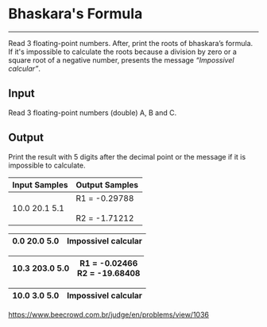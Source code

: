 # Bhaskara's Formula

---

Read 3 floating-point numbers. After, print the roots of bhaskara’s formula. If it's impossible to calculate the roots because a division by zero or a square root of a negative number, presents the message *“Impossivel calcular”*.

## Input

Read 3 floating-point numbers (double) A, B and C.

## Output

Print the result with 5 digits after the decimal point or the message if it is impossible to calculate.

| Input Samples | Output Samples                     |
| ------------- | ---------------------------------- |
| 10.0 20.1 5.1 | R1 = -0.29788<br><br>R2 = -1.71212 |

| 0.0 20.0 5.0 | Impossivel calcular |
| ------------ | ------------------- |

| 10.3 203.0 5.0 | R1 = -0.02466  <br>R2 = -19.68408 |
| -------------- | --------------------------------- |

| 10.0 3.0 5.0 | Impossivel calcular |
| ------------ | ------------------- |

https://www.beecrowd.com.br/judge/en/problems/view/1036
